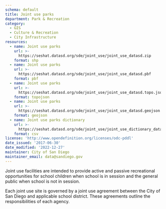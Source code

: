 ```yaml
---
schema: default
title: Joint use parks
department: Park & Recreation
category:
  - GIS
  - Culture & Recreation
  - City Infrastructure
resources:
  - name: Joint use parks
    url: >-
      https://seshat.datasd.org/sde/joint_use/joint_use_datasd.zip
    format: shp
  - name: Joint use parks
    url: >-
      https://seshat.datasd.org/sde/joint_use/joint_use_datasd.pbf
    format: pbf
  - name: Joint use parks
    url: >-
      https://seshat.datasd.org/sde/joint_use/joint_use_datasd.topo.json
    format: topojson
  - name: Joint use parks
    url: >-
      https://seshat.datasd.org/sde/joint_use/joint_use_datasd.geojson
    format: geojson
  - name: Joint use parks dictionary
    url: >-
      https://seshat.datasd.org/sde/joint_use/joint_use_dictionary_datasd.csv
    format: csv
license: 'http://www.opendefinition.org/licenses/odc-pddl'
date_issued: '2017-06-30'
date_modified: '2022-12-27'
maintainer: City of San Diego
maintainer_email: data@sandiego.gov
---
```

Joint use facilities are intended to provide active and passive recreational opportunities for school children when school is in session and the general public when school is not in session.
<!--more-->
Each joint use site is governed by a joint use agreement between the City of San Diego and applicable school district. These agreements outline the responsibilities of each agency.
